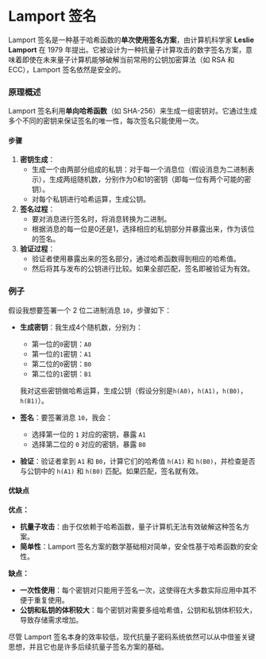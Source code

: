 # Lamport 签名
Lamport 签名是一种基于哈希函数的**单次使用签名方案**，由计算机科学家 **Leslie Lamport** 在 1979 年提出。它被设计为一种抗量子计算攻击的数字签名方案，意味着即使在未来量子计算机能够破解当前常用的公钥加密算法（如 RSA 和 ECC），Lamport 签名依然是安全的。

### 原理概述

Lamport 签名利用**单向哈希函数**（如 SHA-256）来生成一组密钥对。它通过生成多个不同的密钥来保证签名的唯一性，每次签名只能使用一次。

#### 步骤

1. **密钥生成**：
   - 生成一个由两部分组成的私钥：对于每一个消息位（假设消息为二进制表示），生成两组随机数，分别作为0和1的密钥（即每一位有两个可能的密钥）。
   - 对每个私钥进行哈希运算，生成公钥。
2. **签名过程**：
   - 要对消息进行签名时，将消息转换为二进制。
   - 根据消息的每一位是0还是1，选择相应的私钥部分并暴露出来，作为该位的签名。
3. **验证过程**：
   - 验证者使用暴露出来的签名部分，通过哈希函数得到相应的哈希值。
   - 然后将其与发布的公钥进行比较。如果全部匹配，签名即被验证为有效。

### **例子**

假设我想要签署一个 2 位二进制消息 `10`，步骤如下：

- **生成密钥**：我生成4个随机数，分别为：

  - 第一位的`0`密钥：`A0`
  - 第一位的`1`密钥：`A1`
  - 第二位的`0`密钥：`B0`
  - 第二位的`1`密钥：`B1`

  我对这些密钥做哈希运算，生成公钥（假设分别是`h(A0)`，`h(A1)`，`h(B0)`，`h(B1)`）。

- **签名**：要签署消息 `10`，我会：

  - 选择第一位的 `1` 对应的密钥，暴露 `A1`
  - 选择第二位的 `0` 对应的密钥，暴露 `B0`

- **验证**：验证者拿到 `A1` 和 `B0`，计算它们的哈希值 `h(A1)` 和 `h(B0)`，并检查是否与公钥中的 `h(A1)` 和 `h(B0)` 匹配。如果匹配，签名就有效。

#### 优缺点

**优点：**

- **抗量子攻击**：由于仅依赖于哈希函数，量子计算机无法有效破解这种签名方案。
- **简单性**：Lamport 签名方案的数学基础相对简单，安全性基于哈希函数的安全性。

**缺点：**

- **一次性使用**：每个密钥对只能用于签名一次，这使得在大多数实际应用中其不便于重复使用。
- **公钥和私钥的体积较大**：每个密钥对需要多组哈希值，公钥和私钥体积较大，导致存储需求增加。

尽管 Lamport 签名本身的效率较低，现代抗量子密码系统依然可以从中借鉴关键思想，并且它也是许多后续抗量子签名方案的基础。
